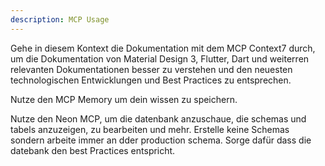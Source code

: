 ```yaml
---
description: MCP Usage
---
```


Gehe in diesem Kontext die Dokumentation mit dem MCP Context7 durch, um die Dokumentation von Material Design 3, Flutter, Dart und weiterren relevanten Dokumentationen besser zu verstehen und den neuesten technologischen Entwicklungen und Best Practices zu entsprechen.

Nutze den MCP Memory um dein wissen zu speichern.

Nutze den Neon MCP, um die datenbank anzuschaue, die schemas und tabels anzuzeigen, zu bearbeiten und mehr. Erstelle keine Schemas sondern arbeite immer an dder production schema. Sorge dafür dass die datebank den best Practices entspricht.